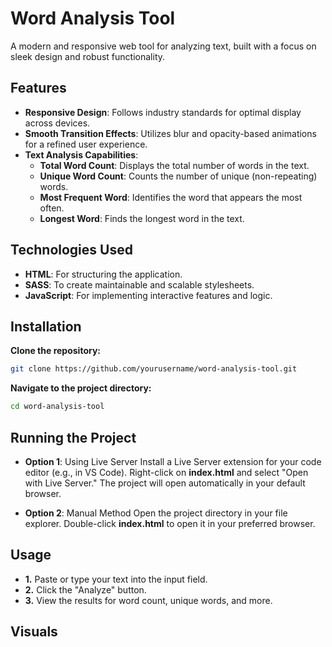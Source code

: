 # Word Analysis Tool
A modern and responsive web tool for analyzing text, built with a focus on sleek design and robust functionality.

## Features
- **Responsive Design**: Follows industry standards for optimal display across devices.
- **Smooth Transition Effects**: Utilizes blur and opacity-based animations for a refined user experience.
- **Text Analysis Capabilities**:
  - **Total Word Count**: Displays the total number of words in the text.
  - **Unique Word Count**: Counts the number of unique (non-repeating) words.
  - **Most Frequent Word**: Identifies the word that appears the most often.
  - **Longest Word**: Finds the longest word in the text.

## Technologies Used
- **HTML**: For structuring the application.
- **SASS**: To create maintainable and scalable stylesheets.
- **JavaScript**: For implementing interactive features and logic.

## Installation
**Clone the repository:**

```bash
git clone https://github.com/yourusername/word-analysis-tool.git
```

**Navigate to the project directory:**

```bash
cd word-analysis-tool
```

## Running the Project
- **Option 1**: Using Live Server
 Install a Live Server extension for your code editor (e.g., in VS Code).
 Right-click on **index.html** and select "Open with Live Server."
 The project will open automatically in your default browser.

- **Option 2**: Manual Method
Open the project directory in your file explorer.
 Double-click **index.html** to open it in your preferred browser.

## Usage
- **1.** Paste or type your text into the input field.
- **2.** Click the "Analyze" button.
- **3.** View the results for word count, unique words, and more.

## Visuals




